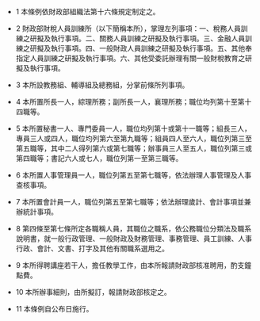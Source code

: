 * 1 本條例依財政部組織法第十六條規定制定之。

* 2 財政部財稅人員訓練所（以下簡稱本所），掌理左列事項：一、稅務人員訓練之研擬及執行事項。二、關務人員訓練之研擬及執行事項。三、金融人員訓練之研擬及執行事項。四、一般財政人員訓練之研擬及執行事項。五、其他奉指定人員訓練之研擬及執行事項。六、其他受委託辦理有關一般財稅教育之研擬及執行事項。

* 3 本所設教務組、輔導組及總務組，分掌前條所列事項。

* 4 本所置所長一人，綜理所務；副所長一人，襄理所務；職位均列第十至第十四職等。

* 5 本所置秘書一人、專門委員一人，職位均列第十或第十一職等；組長三人，專員三人或四人，職位均列第六至第九職等；組員四人至六人，職位列第三至第五職等，其中二人得列第六或第七職等；辦事員三人至五人，職位列第三或第四職等；書記六人或七人，職位列第一至第三職等。

* 6 本所置人事管理員一人，職位列第五至第七職等，依法辦理人事管理及人事查核事項。

* 7 本所置會計員一人，職位列第五至第七職等；依法辦理歲計、會計事項並兼辦統計事項。

* 8 第四條至第七條所定各職稱人員，其職位之職系，依公務職位分類法及職系說明書，就一般行政管理、一般財政及財務管理、事務管理、員工訓練、人事行政、會計、文書、打字及其他有關職系選用之。

* 9 本所得聘講座若干人，擔任教學工作，由本所報請財政部核准聘用，酌支鐘點費。

* 10 本所辦事細則，由所擬訂，報請財政部核定之。

* 11 本條例自公布日施行。


